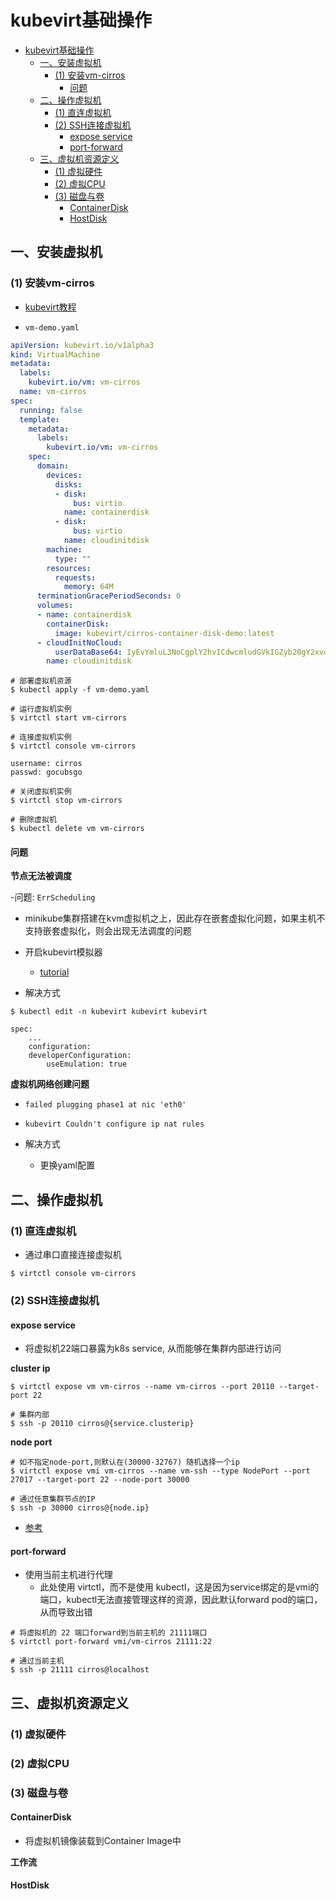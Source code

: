 # kubevirt基础操作

- [kubevirt基础操作](#kubevirt基础操作)
  - [一、安装虚拟机](#一安装虚拟机)
    - [(1) 安装vm-cirros](#1-安装vm-cirros)
      - [问题](#问题)
  - [二、操作虚拟机](#二操作虚拟机)
    - [(1) 直连虚拟机](#1-直连虚拟机)
    - [(2) SSH连接虚拟机](#2-ssh连接虚拟机)
      - [expose service](#expose-service)
      - [port-forward](#port-forward)
  - [三、虚拟机资源定义](#三虚拟机资源定义)
    - [(1) 虚拟硬件](#1-虚拟硬件)
    - [(2) 虚拟CPU](#2-虚拟cpu)
    - [(3) 磁盘与卷](#3-磁盘与卷)
      - [ContainerDisk](#containerdisk)
      - [HostDisk](#hostdisk)

## 一、安装虚拟机

### (1) 安装vm-cirros

- [kubevirt教程](https://developer.aliyun.com/article/888553)

- `vm-demo.yaml`

```yaml
apiVersion: kubevirt.io/v1alpha3
kind: VirtualMachine
metadata:
  labels:
    kubevirt.io/vm: vm-cirros
  name: vm-cirros
spec:
  running: false
  template:
    metadata:
      labels:
        kubevirt.io/vm: vm-cirros
    spec:
      domain:
        devices:
          disks:
          - disk:
              bus: virtio
            name: containerdisk
          - disk:
              bus: virtio
            name: cloudinitdisk
        machine:
          type: ""
        resources:
          requests:
            memory: 64M
      terminationGracePeriodSeconds: 0
      volumes:
      - name: containerdisk
        containerDisk:
          image: kubevirt/cirros-container-disk-demo:latest
      - cloudInitNoCloud:
          userDataBase64: IyEvYmluL3NoCgplY2hvICdwcmludGVkIGZyb20gY2xvdWQtaW5pdCB1c2VyZGF0YScK
        name: cloudinitdisk
```

```shell
# 部署虚拟机资源
$ kubectl apply -f vm-demo.yaml

# 运行虚拟机实例
$ virtctl start vm-cirrors

# 连接虚拟机实例
$ virtctl console vm-cirrors

username: cirros
passwd: gocubsgo

# 关闭虚拟机实例
$ virtctl stop vm-cirrors

# 删除虚拟机
$ kubectl delete vm vm-cirrors
```

#### 问题

**节点无法被调度**

-问题: `ErrScheduling`
  - minikube集群搭建在kvm虚拟机之上，因此存在嵌套虚拟化问题，如果主机不支持嵌套虚拟化，则会出现无法调度的问题

- 开启kubevirt模拟器
  - [tutorial](https://kubevirt.io/user-guide/operations/installation/#requirements)

- 解决方式

```shell
$ kubectl edit -n kubevirt kubevirt kubevirt

spec:
    ...
    configuration:
    developerConfiguration:
        useEmulation: true
```

**虚拟机网络创建问题**

- `failed plugging phase1 at nic 'eth0'`
- `kubevirt Couldn't configure ip nat rules`

- 解决方式
  - 更换yaml配置

## 二、操作虚拟机

### (1) 直连虚拟机

- 通过串口直接连接虚拟机

```shell
$ virtctl console vm-cirrors
```

### (2) SSH连接虚拟机

#### expose service

- 将虚拟机22端口暴露为k8s service, 从而能够在集群内部进行访问

**cluster ip**

```shell
$ virtctl expose vm vm-cirros --name vm-cirros --port 20110 --target-port 22

# 集群内部
$ ssh -p 20110 cirros@{service.clusterip}
```

**node port**

```shell
# 如不指定node-port,则默认在(30000-32767) 随机选择一个ip
$ virtctl expose vmi vm-cirros --name vm-ssh --type NodePort --port 27017 --target-port 22 --node-port 30000

# 通过任意集群节点的IP
$ ssh -p 30000 cirros@{node.ip}
```

- [参考](https://kubevirt.io/user-guide/virtual_machines/service_objects/)

#### port-forward

- 使用当前主机进行代理
  - 此处使用 virtctl，而不是使用 kubectl，这是因为service绑定的是vmi的端口，kubectl无法直接管理这样的资源，因此默认forward pod的端口，从而导致出错

```shell
# 将虚拟机的 22 端口forward到当前主机的 21111端口
$ virtctl port-forward vmi/vm-cirros 21111:22

# 通过当前主机
$ ssh -p 21111 cirros@localhost
```

## 三、虚拟机资源定义

### (1) 虚拟硬件

### (2) 虚拟CPU


### (3) 磁盘与卷

#### ContainerDisk

- 将虚拟机镜像装载到Container Image中

**工作流**

#### HostDisk
